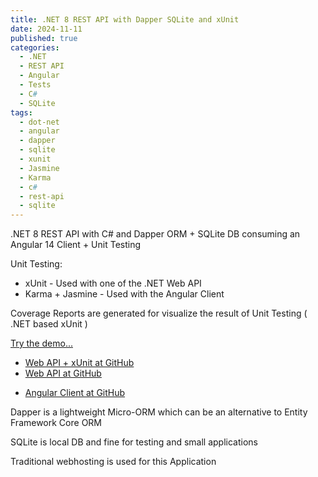 ```yaml
---
title: .NET 8 REST API with Dapper SQLite and xUnit
date: 2024-11-11
published: true
categories:
  - .NET
  - REST API
  - Angular
  - Tests
  - C#
  - SQLite
tags:
  - dot-net
  - angular
  - dapper
  - sqlite
  - xunit
  - Jasmine
  - Karma
  - c#
  - rest-api
  - sqlite
---
```



.NET 8 REST API with C# and Dapper ORM + SQLite DB consuming an Angular 14 Client + Unit Testing

Unit Testing:
<ul>
<li>xUnit - Used with one of the .NET Web API</li>
<li>Karma + Jasmine - Used with the Angular Client</li>
</ul>

Coverage Reports are generated for visualize the result of Unit Testing ( .NET based xUnit )

<p><a href="https://angular.dapper.sqlite.client.persteenolsen.com" target="_blank" title="Angular 14 + Web API in .NET 8 with Dapper and SQLite">Try the demo...</a></p>

<ul>

<li>
<a href="https://github.com/persteenolsen/dotnet-8-dapper-sqlite-api-xunit" target="_blank">Web API + xUnit at GitHub</a>
</li>

<li>
<a href="https://github.com/persteenolsen/dotnet-8-dapper-sqlite-api" target="_blank">Web API at GitHub</a>
</li>

<li>

<a href="https://github.com/persteenolsen/angular-dapper-sqlite-client" target="_blank">Angular Client at GitHub</a>
</li>
</ul>

<p>Dapper is a lightweight Micro-ORM which can be an alternative to Entity Framework Core ORM</p>

<p>SQLite is local DB and fine for testing and small applications</p>

<p>Traditional webhosting is used for this Application</p>